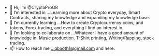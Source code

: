 - 👋 Hi, I’m @CryptoProQB
- 👀 I’m interested in ...Learning more about Crypto everyday, Smart Contracts, sharing my knowledge and expanding my knowledge base.
- 🌱 I’m currently learning ...How to create Cryptocurrency coins, and tokens, Forex trading, and everything I find an interest in.
- 💞️ I’m looking to collaborate on ...Whatever I have a good amount of knowledge in.  Music production, T-Shirt printing, Writing/Rapping, stock trading.
- 📫 How to reach me ...qbooth1@gmail.com and here.

<!---
CryptoProQB/CryptoProQB is a ✨ special ✨ repository because its `README.md` (this file) appears on your GitHub profile.
You can click the Preview link to take a look at your changes.
--->
